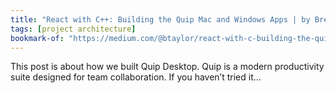 ```yaml
---
title: "React with C++: Building the Quip Mac and Windows Apps | by Bret Taylor | Medium"
tags: [project architecture]
bookmark-of: "https://medium.com/@btaylor/react-with-c-building-the-quip-mac-and-windows-apps-c63155c1531b"
---
```

This post is about how we built Quip Desktop. Quip is a modern productivity suite designed for team collaboration. If you haven’t tried it…